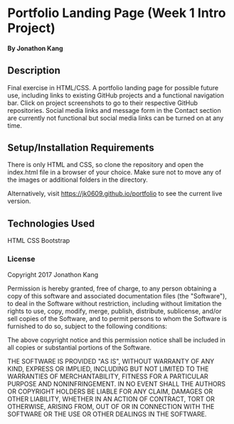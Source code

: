 # Portfolio Landing Page (Week 1 Intro Project)

#### By Jonathon Kang

## Description

Final exercise in HTML/CSS. A portfolio landing page for possible future use, including links to existing GitHub projects and a functional navigation bar. Click on project screenshots to go to their respective GitHub repositories. Social media links and message form in the Contact section are currently not functional but social media links can be turned on at any time.  

## Setup/Installation Requirements

There is only HTML and CSS, so clone the repository and open the index.html file in a browser of your choice. Make sure not to move any of the images or additional folders in the directory.

Alternatively, visit https://jk0609.github.io/portfolio to see the current live version.

## Technologies Used

HTML
CSS
Bootstrap

### License

Copyright 2017 Jonathon Kang

Permission is hereby granted, free of charge, to any person obtaining a copy of this software and associated documentation files (the "Software"), to deal in the Software without restriction, including without limitation the rights to use, copy, modify, merge, publish, distribute, sublicense, and/or sell copies of the Software, and to permit persons to whom the Software is furnished to do so, subject to the following conditions:

The above copyright notice and this permission notice shall be included in all copies or substantial portions of the Software.

THE SOFTWARE IS PROVIDED "AS IS", WITHOUT WARRANTY OF ANY KIND, EXPRESS OR IMPLIED, INCLUDING BUT NOT LIMITED TO THE WARRANTIES OF MERCHANTABILITY, FITNESS FOR A PARTICULAR PURPOSE AND NONINFRINGEMENT. IN NO EVENT SHALL THE AUTHORS OR COPYRIGHT HOLDERS BE LIABLE FOR ANY CLAIM, DAMAGES OR OTHER LIABILITY, WHETHER IN AN ACTION OF CONTRACT, TORT OR OTHERWISE, ARISING FROM, OUT OF OR IN CONNECTION WITH THE SOFTWARE OR THE USE OR OTHER DEALINGS IN THE SOFTWARE.
